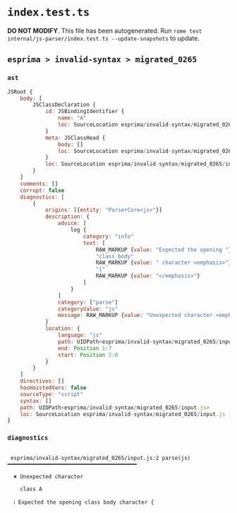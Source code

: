# `index.test.ts`

**DO NOT MODIFY**. This file has been autogenerated. Run `rome test internal/js-parser/index.test.ts --update-snapshots` to update.

## `esprima > invalid-syntax > migrated_0265`

### `ast`

```javascript
JSRoot {
	body: [
		JSClassDeclaration {
			id: JSBindingIdentifier {
				name: "A"
				loc: SourceLocation esprima/invalid-syntax/migrated_0265/input.js 1:6-1:7 (A)
			}
			meta: JSClassHead {
				body: []
				loc: SourceLocation esprima/invalid-syntax/migrated_0265/input.js 1:0-1:7
			}
			loc: SourceLocation esprima/invalid-syntax/migrated_0265/input.js 1:0-1:7
		}
	]
	comments: []
	corrupt: false
	diagnostics: [
		{
			origins: [{entity: "ParserCore<js>"}]
			description: {
				advice: [
					log {
						category: "info"
						text: [
							RAW_MARKUP {value: "Expected the opening "}
							"class body"
							RAW_MARKUP {value: " character <emphasis>"}
							"{"
							RAW_MARKUP {value: "</emphasis>"}
						]
					}
				]
				category: ["parse"]
				categoryValue: "js"
				message: RAW_MARKUP {value: "Unexpected character <emphasis></emphasis>"}
			}
			location: {
				language: "js"
				path: UIDPath<esprima/invalid-syntax/migrated_0265/input.js>
				end: Position 1:7
				start: Position 2:0
			}
		}
	]
	directives: []
	hasHoistedVars: false
	sourceType: "script"
	syntax: []
	path: UIDPath<esprima/invalid-syntax/migrated_0265/input.js>
	loc: SourceLocation esprima/invalid-syntax/migrated_0265/input.js 1:0-2:0
}
```

### `diagnostics`

```

 esprima/invalid-syntax/migrated_0265/input.js:2 parse(js) ━━━━━━━━━━━━━━━━━━━━━━━━━━━━━━━━━━━━━━━━━

  ✖ Unexpected character

    class A

  ℹ Expected the opening class body character {


```
